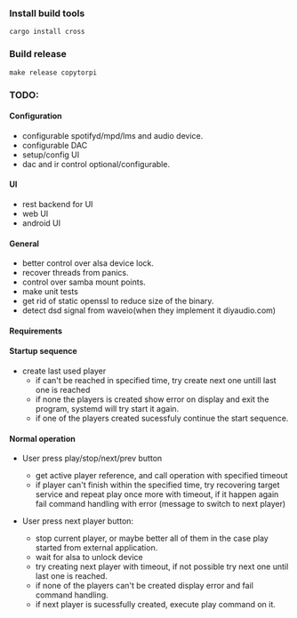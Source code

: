 ### Install build tools
`cargo install cross`

### Build release

`make release copytorpi`


### TODO:
#### Configuration
* configurable spotifyd/mpd/lms and audio device.
* configurable DAC
* setup/config UI
* dac and ir control optional/configurable.

#### UI
* rest backend for UI
* web UI
* android UI

#### General
* better control over alsa device lock.
* recover threads from panics.
* control over samba mount points.
* make unit tests
* get rid of static openssl to reduce size of the binary.
* detect dsd signal from waveio(when they implement it diyaudio.com)


#### Requirements
#### Startup sequence
* create last used player
    * if can't be reached in specified time, try create next one untill last one is reached
    * if none the players is created show error on display and exit the program, systemd will try start it again.
    * if one of the players created sucessfuly continue the start sequence. 

#### Normal operation
* User press play/stop/next/prev button
    * get active player reference, and call operation with specified timeout
    * if player can't finish within the specified time, try recovering target service and repeat play once more with timeout, if it happen again fail command handling with error (message to switch to next player)

* User press next player button:
    * stop current player, or maybe better all of them in the case play started from external application.
    * wait for alsa to unlock device
    * try creating next player with timeout, if not possible try next one until last one is reached.
    * if none of the players can't be created display error and fail command handling.
    * if next player is sucessfully created, execute play command on it.

